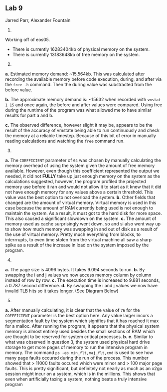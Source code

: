 ## Lab 9

Jarred Parr, Alexander Fountain

1.

Working off of eos05.

  - There is currently 16283404kb of physical memory on the system.
  - There is currently 13183648kb of free memory on the system.

2.

   **a.**  Estimated memory demand: ~15,564kb. This was calculated after recording the available memory before code execution, during, and after via the `free -h` command. Then the during value was substracted from the before value.

   **b.** The approximate memory demand is: ~15632 when recorded with `vmstat 1 15` and once again, the before and after values were compared. Using free during the runtime of the program was what allowed me to have similar results for part a and b.

   **c.** The observed difference, however slight it may be, appears to be the result of the accuracy of vmstate being able to run continuously and check the memory at a reliable timestep. Because of this bit of error in manually reading calculations and watching the `free` command run.

3.

   **a.** The `COEFFICIENT` parameter of `64` was chosen by manually calculating the memory overhead of using the system given the amount of free memory available. However, even though this coefficient represented the output we needed, it did not **FULLY** take up just enough memory on the system as the calculations suggested, however, the program profiled the projected memory use before it ran and would not allow it to start as it knew that it did not have enough memory for any values above a certain threshold. This value was the best option to not overload the system.
   **b.** Other fields that changed are the amount of virtual memory. Virtual memory is used in this case because the amount of RAM currently being used is not enough to maintain the system. As a result, it must got to the hard disk for more space. This also caused a significant slowdown on the system.
   **c.** The amount of memory used as cache surprisingly went down. so and si also went way up to show how much memory was swapping in and out of disk as a result of the use of virtual memory. Pretty much everything from blocks, to interrrupts, to even time stolen from the virtual machine all saw a sharp spike as a result of the increase in load on the system imposed by the program.

4.

   **a.** The page size is 4096 bytes.  It takes 9.094 seconds to run.
   **b.** By swapping the i and j values we now access memory column by column instead of row by row.
   **c.** The execution time is increased to 9.881 seconds, a 0.787 second difference.
   **d.** By swapping the i and j values we now have invalid TLB hits so it takes longer.  (See Diagram Below)

5.

   **a.** After manually calculating, it is clear that the value of `76` for the `COEFFICIENT` parameter is the best option here. Any value larger incurs a segmentation fault by the system which signifies that it has reached it max for a malloc. After running the program, it appears that the physical system memory is almost entirely used besides the small sections of RAM which are thought to be reserved for system critical processes.
  **b.**
  **c.** Similar to what was observed in question 3, the system used physical hard drive storage to get more pages of memory to run the intensive program in memory. The command `ps -eo min_flt,maj_flt,cmd` is used to see how many page faults occured during the run of the process. This number showed that > 11000 faults occured which were minor and > 100 major page faults. This is pretty significant, but definitely not nearly as much as an x2go session might incur on a system, which is in the millions. This shows that even when artificially taxing a system, nothing beats a truly intensive program
